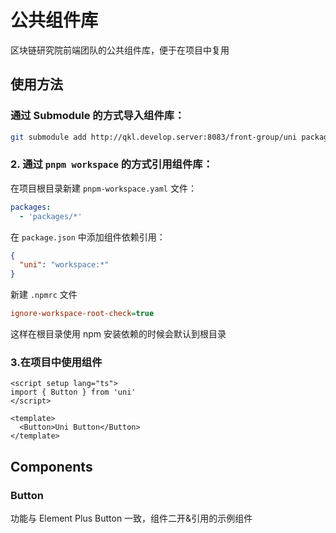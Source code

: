 # 公共组件库

区块链研究院前端团队的公共组件库，便于在项目中复用

## 使用方法

### 通过 Submodule 的方式导入组件库：

```sh
git submodule add http://qkl.develop.server:8083/front-group/uni packages/uni //添加子模块
```

### 2. 通过 `pnpm workspace` 的方式引用组件库：

在项目根目录新建 `pnpm-workspace.yaml` 文件：

```yaml
packages:
  - 'packages/*'
```

在 `package.json` 中添加组件依赖引用：

```json
{
  "uni": "workspace:*"
}
```

新建 `.npmrc` 文件

```ini
ignore-workspace-root-check=true
```

这样在根目录使用 npm 安装依赖的时候会默认到根目录

### 3.在项目中使用组件

```vue
<script setup lang="ts">
import { Button } from 'uni'
</script>

<template>
  <Button>Uni Button</Button>
</template>
```

## Components

### Button

功能与 Element Plus Button 一致，组件二开&引用的示例组件
